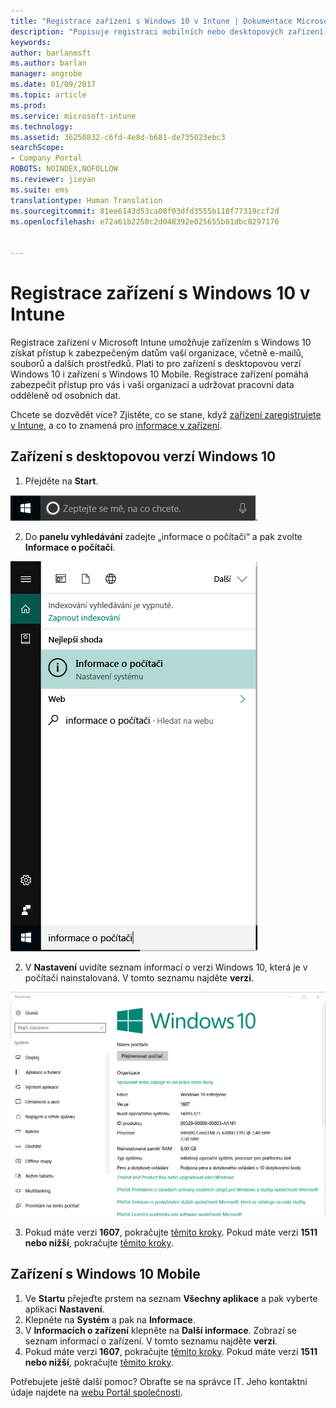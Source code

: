 ```yaml
---
title: "Registrace zařízení s Windows 10 v Intune | Dokumentace Microsoftu"
description: "Popisuje registraci mobilních nebo desktopových zařízení s Windows 10 v Intune."
keywords: 
author: barlanmsft
ms.author: barlan
manager: angrobe
ms.date: 01/09/2017
ms.topic: article
ms.prod: 
ms.service: microsoft-intune
ms.technology: 
ms.assetid: 36250832-c6fd-4e8d-b681-de735023ebc3
searchScope:
- Company Portal
ROBOTS: NOINDEX,NOFOLLOW
ms.reviewer: jieyan
ms.suite: ems
translationtype: Human Translation
ms.sourcegitcommit: 81ee6143d53ca08f03dfd3555b118f77319ccf2d
ms.openlocfilehash: e72a61b2250c2d048392e025655b81dbc8297176


---
```



# <a name="enroll-your-windows-10-devices-in-intune"></a>Registrace zařízení s Windows 10 v Intune

Registrace zařízení v Microsoft Intune umožňuje zařízením s Windows 10 získat přístup k zabezpečeným datům vaší organizace, včetně e-mailů, souborů a dalších prostředků. Platí to pro zařízení s desktopovou verzí Windows 10 i zařízení s Windows 10 Mobile. Registrace zařízení pomáhá zabezpečit přístup pro vás i vaši organizaci a udržovat pracovní data odděleně od osobních dat.

Chcete se dozvědět více? Zjistěte, co se stane, když [zařízení zaregistrujete v Intune](what-happens-if-you-install-the-company-portal-app-and-enroll-your-device-in-intune-windows.md), a co to znamená pro [informace v zařízení](what-can-your-it-administrator-see-when-you-enroll-your-device-in-intune-windows.md).

## <a name="windows-10-desktop-devices"></a>Zařízení s desktopovou verzí Windows 10
1.    Přejděte na __Start__.

 ![Nabídka Start ve Windows](../media/windows-start-menu.png).

2. Do __panelu vyhledávání__ zadejte „informace o počítači“ a pak zvolte __Informace o počítači__.

 ![nastavení vyhledávání pro informace o počítači](../media/searching_for_about_your_pc.png)

2.    V __Nastavení__ uvidíte seznam informací o verzi Windows 10, která je v počítači nainstalovaná. V tomto seznamu najděte __verzi__.

 ![Windows 10 Desktop – Informace o počítači](../media/settings_about_pc.png)

3.    Pokud máte verzi __1607__, pokračujte [těmito kroky](enroll-your-w10-device-access-work-or-school.md). Pokud máte verzi __1511 nebo nižší__, pokračujte [těmito kroky](enroll-your-w10-device-your-account.md).

## <a name="windows-10-mobile-devices"></a>Zařízení s Windows 10 Mobile

1.    Ve __Startu__ přejeďte prstem na seznam __Všechny aplikace__ a pak vyberte aplikaci __Nastavení__.
2.    Klepněte na __Systém__ a pak na __Informace__.
3.    V __Informacích o zařízení__ klepněte na __Další informace__. Zobrazí se seznam informací o zařízení. V tomto seznamu najděte __verzi__.
4.    Pokud máte verzi __1607__, pokračujte [těmito kroky](enroll-your-w10-device-access-work-or-school.md). Pokud máte verzi __1511 nebo nižší__, pokračujte [těmito kroky](enroll-your-w10-device-your-account.md).

Potřebujete ještě další pomoc? Obraťte se na správce IT. Jeho kontaktní údaje najdete na [webu Portál společnosti](http://portal.manage.microsoft.com).



<!--HONumber=Jan17_HO2-->


